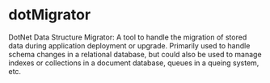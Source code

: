 # dotMigrator
DotNet Data Structure Migrator: A tool to handle the migration of stored data during application deployment or upgrade. Primarily used to handle schema changes in a relational database, but could also be used to manage indexes or collections in a document database, queues in a queing system, etc.

